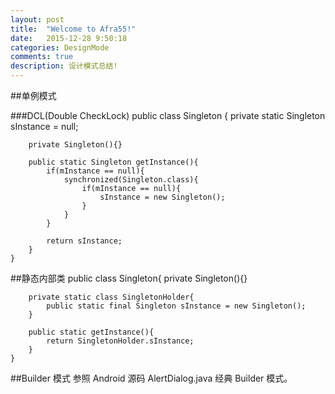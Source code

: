 ```yaml
---
layout: post
title:  "Welcome to Afra55!"
date:   2015-12-28 9:50:18 
categories: DesignMode
comments: true
description: 设计模式总结!
---
```


##单例模式

###DCL(Double CheckLock)
    public class Singleton {
    	private static Singleton sInstance = null;
    
    	private Singleton(){}
    	
    	public static Singleton getInstance(){
    		if(mInstance == null){
    			synchronized(Singleton.class){
    				if(mInstance == null){
    					sInstance = new Singleton();
    				}
    			}
    		}
    
    		return sInstance;
    	}
    }

##静态内部类
    public class Singleton{
    	private Singleton(){}
    
    	private static class SingletonHolder{
    		public static final Singleton sInstance = new Singleton();
    	}
    
    	public static getInstance(){
    		return SingletonHolder.sInstance;
    	}
    }

##Builder 模式
参照 Android 源码 AlertDialog.java 经典 Builder 模式。